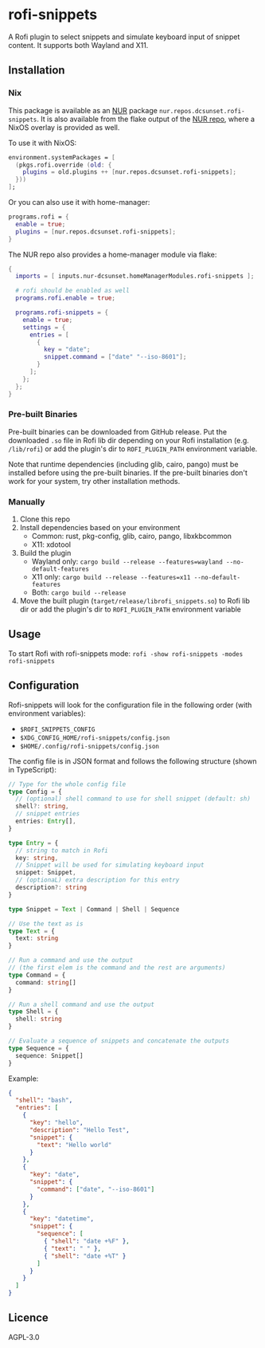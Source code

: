 # rofi-snippets

A Rofi plugin to select snippets and simulate keyboard input of snippet content.
It supports both Wayland and X11.


## Installation

### Nix

This package is available as an [NUR](https://nur.nix-community.org/documentation/) package `nur.repos.dcsunset.rofi-snippets`.
It is also available from the flake output of the [NUR repo](https://github.com/DCsunset/nur-packages), where a NixOS overlay is provided as well.

To use it with NixOS:
```nix
environment.systemPackages = [
  (pkgs.rofi.override (old: {
    plugins = old.plugins ++ [nur.repos.dcsunset.rofi-snippets];
  }))
];
```

Or you can also use it with home-manager:
```nix
programs.rofi = {
  enable = true;
  plugins = [nur.repos.dcsunset.rofi-snippets];
}
```

The NUR repo also provides a home-manager module via flake:
``` nix
{
  imports = [ inputs.nur-dcsunset.homeManagerModules.rofi-snippets ];

  # rofi should be enabled as well
  programs.rofi.enable = true;

  programs.rofi-snippets = {
    enable = true;
    settings = {
      entries = [
        {
          key = "date";
          snippet.command = ["date" "--iso-8601"];
        }
      ];
    };
  };
}
```


### Pre-built Binaries

Pre-built binaries can be downloaded from GitHub release.
Put the downloaded `.so` file in Rofi lib dir depending on your Rofi installation (e.g. `/lib/rofi`) or add the plugin's dir to `ROFI_PLUGIN_PATH` environment variable.

Note that runtime dependencies (including glib, cairo, pango) must be installed before using the pre-built binaries.
If the pre-built binaries don't work for your system, try other installation methods.

### Manually

1. Clone this repo
2. Install dependencies based on your environment
   - Common: rust, pkg-config, glib, cairo, pango, libxkbcommon
   - X11: xdotool
3. Build the plugin
   - Wayland only: `cargo build --release --features=wayland --no-default-features`
   - X11 only: `cargo build --release --features=x11 --no-default-features`
   - Both: `cargo build --release`
4. Move the built plugin (`target/release/librofi_snippets.so`) to Rofi lib dir or add the plugin's dir to `ROFI_PLUGIN_PATH` environment variable


## Usage

To start Rofi with rofi-snippets mode:
`rofi -show rofi-snippets -modes rofi-snippets`


## Configuration

Rofi-snippets will look for the configuration file in the following order (with environment variables):
- `$ROFI_SNIPPETS_CONFIG`
- `$XDG_CONFIG_HOME/rofi-snippets/config.json`
- `$HOME/.config/rofi-snippets/config.json`

The config file is in JSON format and follows the following structure (shown in TypeScript):
```ts
// Type for the whole config file
type Config = {
  // (optional) shell command to use for shell snippet (default: sh)
  shell?: string,
  // snippet entries
  entries: Entry[],
}

type Entry = {
  // string to match in Rofi
  key: string,
  // Snippet will be used for simulating keyboard input
  snippet: Snippet,
  // (optionaL) extra description for this entry
  description?: string
}

type Snippet = Text | Command | Shell | Sequence

// Use the text as is
type Text = {
  text: string
}

// Run a command and use the output
// (the first elem is the command and the rest are arguments)
type Command = {
  command: string[]
}

// Run a shell command and use the output
type Shell = {
  shell: string
}

// Evaluate a sequence of snippets and concatenate the outputs
type Sequence = {
  sequence: Snippet[]
}
```

Example:

```json
{
  "shell": "bash",
  "entries": [
    {
      "key": "hello",
      "description": "Hello Test",
      "snippet": {
        "text": "Hello world"
      }
    },
    {
      "key": "date",
      "snippet": {
        "command": ["date", "--iso-8601"]
      }
    },
    {
      "key": "datetime",
      "snippet": {
        "sequence": [
          { "shell": "date +%F" },
          { "text": " " },
          { "shell": "date +%T" }
        ]
      }
    }
  ]
}
```


## Licence

AGPL-3.0

